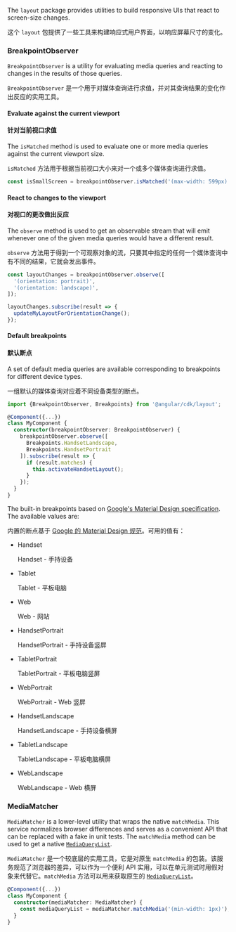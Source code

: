 The `layout` package provides utilities to build responsive UIs that react to screen-size changes. 

这个 `layout` 包提供了一些工具来构建响应式用户界面，以响应屏幕尺寸的变化。

### BreakpointObserver

`BreakpointObserver`  is a utility for evaluating media queries and reacting to changes in the results of those queries.

`BreakpointObserver` 是一个用于对媒体查询进行求值，并对其查询结果的变化作出反应的实用工具。

#### Evaluate against the current viewport

#### 针对当前视口求值

The `isMatched` method is used to evaluate one or more media queries against the current viewport
size.

`isMatched` 方法用于根据当前视口大小来对一个或多个媒体查询进行求值。

```ts
const isSmallScreen = breakpointObserver.isMatched('(max-width: 599px)');
```

#### React to changes to the viewport

#### 对视口的更改做出反应

The `observe` method is used to get an observable stream that will emit whenever one of the given
media queries would have a different result.

`observe` 方法用于得到一个可观察对象的流，只要其中指定的任何一个媒体查询中有不同的结果，它就会发出事件。

```ts
const layoutChanges = breakpointObserver.observe([
  '(orientation: portrait)',
  '(orientation: landscape)',
]);

layoutChanges.subscribe(result => {
  updateMyLayoutForOrientationChange();
});
```

#### Default breakpoints

#### 默认断点

A set of default media queries are available corresponding to breakpoints for different device
types.

一组默认的媒体查询对应着不同设备类型的断点。

```ts
import {BreakpointObserver, Breakpoints} from '@angular/cdk/layout';

@Component({...})
class MyComponent {
  constructor(breakpointObserver: BreakpointObserver) {
    breakpointObserver.observe([
      Breakpoints.HandsetLandscape,
      Breakpoints.HandsetPortrait
    ]).subscribe(result => {
      if (result.matches) {
        this.activateHandsetLayout();
      }
    });
  }
}
```

The built-in breakpoints based on [Google's Material Design
specification](https://material.io/design/layout/responsive-layout-grid.html#breakpoints).
The available values are:

内置的断点基于 [Google 的 Material Design 规范](https://material.io/guidelines/layout/responsive-ui.html#responsive-ui-breakpoints)。可用的值有：

- Handset

  Handset - 手持设备

- Tablet

  Tablet - 平板电脑

- Web

  Web - 网站

- HandsetPortrait

  HandsetPortrait - 手持设备竖屏

- TabletPortrait

  TabletPortrait - 平板电脑竖屏

- WebPortrait

  WebPortrait - Web 竖屏

- HandsetLandscape

  HandsetLandscape - 手持设备横屏

- TabletLandscape

  TabletLandscape - 平板电脑横屏

- WebLandscape

  WebLandscape - Web 横屏

### MediaMatcher

`MediaMatcher` is a lower-level utility that wraps the native `matchMedia`. This service normalizes
browser differences and serves as a convenient API that can be replaced with a fake in unit tests.
The `matchMedia` method can be used to get a native
[`MediaQueryList`](https://developer.mozilla.org/en-US/docs/Web/API/MediaQueryList).

`MediaMatcher` 是一个较底层的实用工具，它是对原生 `matchMedia` 的包装。该服务规范了浏览器的差异，可以作为一个便利 API 实用，可以在单元测试时用假对象来代替它。`matchMedia` 方法可以用来获取原生的 [`MediaQueryList`](https://developer.mozilla.org/en-US/docs/Web/API/MediaQueryList)。

```ts
@Component({...})
class MyComponent {
  constructor(mediaMatcher: MediaMatcher) {
    const mediaQueryList = mediaMatcher.matchMedia('(min-width: 1px)');
  }
}
```
